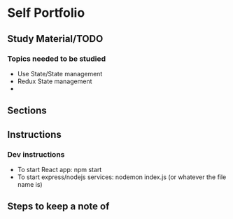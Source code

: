 # Self Portfolio

## Study Material/TODO

### Topics needed to be studied

- Use State/State management
- Redux State management
- 

## Sections

## Instructions

### Dev instructions

- To start React app: npm start
- To start express/nodejs services: nodemon index.js (or whatever the file name is)

## Steps to keep a note of



